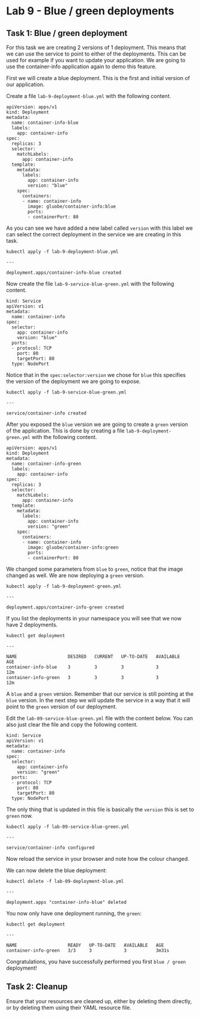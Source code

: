 # Lab 9 - Blue / green deployments

## Task 1: Blue / green deployment

For this task we are creating 2 versions of 1 deployment. This means that we
can use the service to point to either of the deployments. This can be used for
example if you want to update your application. We are going to use the
container-info application again to demo this feature.

First we will create a blue deployment. This is the first and initial version
of our application.

Create a file `lab-9-deployment-blue.yml` with the following content.

```
apiVersion: apps/v1
kind: Deployment
metadata:
  name: container-info-blue
  labels:
    app: container-info
spec:
  replicas: 3
  selector:
    matchLabels:
      app: container-info
  template:
    metadata:
      labels:
        app: container-info
        version: "blue"
    spec:
      containers:
      - name: container-info
        image: gluobe/container-info:blue
        ports:
        - containerPort: 80
```

As you can see we have added a new label called `version` with this label we can
select the correct deployment in the service we are creating in this task.

```
kubectl apply -f lab-9-deployment-blue.yml

---

deployment.apps/container-info-blue created
```

Now create the file `lab-9-service-blue-green.yml` with the following content.

```
kind: Service
apiVersion: v1
metadata:
  name: container-info
spec:
  selector:
    app: container-info
    version: "blue"
  ports:
  - protocol: TCP
    port: 80
    targetPort: 80
  type: NodePort
```

Notice that in the `spec:selector:version` we chose for `blue` this specifies
the version of the deployment we are going to expose.

```
kubectl apply -f lab-9-service-blue-green.yml

---

service/container-info created
```

After you exposed the `blue` version we are going to create a `green` version
of the application. This is done by creating a file
`lab-9-deployment-green.yml` with the following content.

```
apiVersion: apps/v1
kind: Deployment
metadata:
  name: container-info-green
  labels:
    app: container-info
spec:
  replicas: 3
  selector:
    matchLabels:
      app: container-info
  template:
    metadata:
      labels:
        app: container-info
        version: "green"
    spec:
      containers:
      - name: container-info
        image: gluobe/container-info:green
        ports:
        - containerPort: 80
```

We changed some parameters from `blue` to `green`, notice that the image changed
as well. We are now deploying a `green` version.

```
kubectl apply -f lab-9-deployment-green.yml

---

deployment.apps/container-info-green created
```

If you list the deployments in your namespace you will see that we now have 2
deployments.

```
kubectl get deployment

---

NAME                   DESIRED   CURRENT   UP-TO-DATE   AVAILABLE   AGE
container-info-blue    3         3         3            3           12m
container-info-green   3         3         3            3           12m
```

A `blue` and a `green` version. Remember that our service is still pointing at
the `blue` version. In the next step we will update the service in a way that it
will point to the `green` version of our deployment.

Edit the `lab-09-service-blue-green.yml` file with the content below. You can 
also just clear the file and copy the following content.

```
kind: Service
apiVersion: v1
metadata:
  name: container-info
spec:
  selector:
    app: container-info
    version: "green"
  ports:
  - protocol: TCP
    port: 80
    targetPort: 80
  type: NodePort
```

The only thing that is updated in this file is basically the `version` this is
set to `green` now.

```
kubectl apply -f lab-09-service-blue-green.yml

---

service/container-info configured
```

Now reload the service in your browser and note how the colour changed.

We can now delete the blue deployment:

```
kubectl delete -f lab-09-deployment-blue.yml

---

deployment.apps "container-info-blue" deleted
```

You now only have one deployment running, the `green`:

```
kubectl get deployment

---

NAME                   READY   UP-TO-DATE   AVAILABLE   AGE
container-info-green   3/3     3            3           3m31s
```

Congratulations, you have successfully performed you first `blue / green` deployment!

## Task 2: Cleanup

Ensure that your resources are cleaned up, either by deleting them directly, or by deleting them using their YAML resource file.